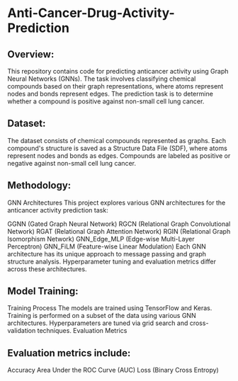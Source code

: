 # Anti-Cancer-Drug-Activity-Prediction

## Overview:


This repository contains code for predicting anticancer activity using Graph Neural Networks (GNNs). The task involves classifying chemical compounds based on their graph representations, where atoms represent nodes and bonds represent edges. The prediction task is to determine whether a compound is positive against non-small cell lung cancer.

## Dataset:


The dataset consists of chemical compounds represented as graphs. Each compound's structure is saved as a Structure Data File (SDF), where atoms represent nodes and bonds as edges. Compounds are labeled as positive or negative against non-small cell lung cancer.

## Methodology:


GNN Architectures
This project explores various GNN architectures for the anticancer activity prediction task:

GGNN (Gated Graph Neural Network)
RGCN (Relational Graph Convolutional Network)
RGAT (Relational Graph Attention Network)
RGIN (Relational Graph Isomorphism Network)
GNN_Edge_MLP (Edge-wise Multi-Layer Perceptron)
GNN_FiLM (Feature-wise Linear Modulation)
Each GNN architecture has its unique approach to message passing and graph structure analysis. Hyperparameter tuning and evaluation metrics differ across these architectures.

## Model Training:


Training Process
The models are trained using TensorFlow and Keras.
Training is performed on a subset of the data using various GNN architectures.
Hyperparameters are tuned via grid search and cross-validation techniques.
Evaluation Metrics


## Evaluation metrics include:


Accuracy
Area Under the ROC Curve (AUC)
Loss (Binary Cross Entropy)
